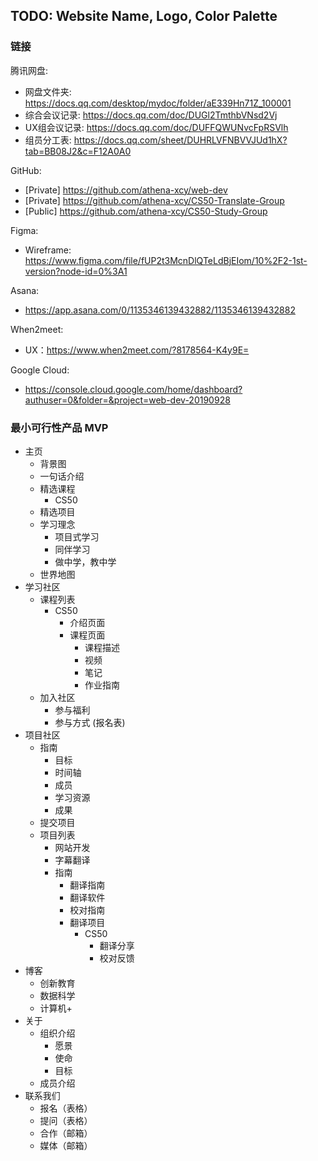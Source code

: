 ## TODO: Website Name, Logo, Color Palette

### 链接
腾讯网盘: 
- 网盘文件夹: https://docs.qq.com/desktop/mydoc/folder/aE339Hn71Z_100001
- 综合会议记录: https://docs.qq.com/doc/DUGl2TmthbVNsd2Vj  
- UX组会议记录: https://docs.qq.com/doc/DUFFQWUNvcFpRSVlh  
- 组员分工表: https://docs.qq.com/sheet/DUHRLVFNBVVJUd1hX?tab=BB08J2&c=F12A0A0  

GitHub:   
- [Private] https://github.com/athena-xcy/web-dev  
- [Private] https://github.com/athena-xcy/CS50-Translate-Group  
- [Public] https://github.com/athena-xcy/CS50-Study-Group  

Figma:
- Wireframe: https://www.figma.com/file/fUP2t3McnDlQTeLdBjEIom/10%2F2-1st-version?node-id=0%3A1

Asana: 
- https://app.asana.com/0/1135346139432882/1135346139432882  

When2meet: 
- UX：https://www.when2meet.com/?8178564-K4y9E=  

Google Cloud: 
- https://console.cloud.google.com/home/dashboard?authuser=0&folder=&project=web-dev-20190928

### 最小可行性产品 MVP
- 主页
  - 背景图
  - 一句话介绍
  - 精选课程
    - CS50
  - 精选项目
  - 学习理念
    - 项目式学习
    - 同伴学习
    - 做中学，教中学
  - 世界地图
- 学习社区
  - 课程列表
    - CS50
      - 介绍页面
      - 课程页面
        - 课程描述
        - 视频
        - 笔记
        - 作业指南
  - 加入社区
    - 参与福利
    - 参与方式 (报名表)
- 项目社区
  - 指南 
    - 目标
    - 时间轴
    - 成员
    - 学习资源
    - 成果
  - 提交项目
  - 项目列表
    - 网站开发
    - 字幕翻译
    - 指南	
      - 翻译指南
      - 翻译软件
      - 校对指南
      - 翻译项目
        - CS50
          - 翻译分享
          - 校对反馈
- 博客
  - 创新教育
  - 数据科学
  - 计算机+
- 关于
  - 组织介绍
    - 愿景
    - 使命
    - 目标
  - 成员介绍
- 联系我们
  - 报名（表格）
  - 提问（表格）
  - 合作（邮箱）
  - 媒体（邮箱）
  
  
  
  

